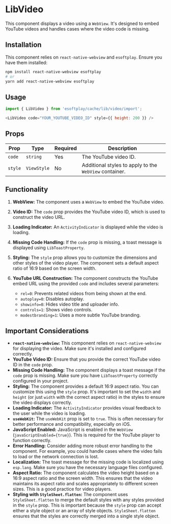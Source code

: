 # LibVideo

This component displays a video using a `WebView`. It's designed to embed YouTube videos and handles cases where the video code is missing.

## Installation

This component relies on `react-native-webview` and `esoftplay`. Ensure you have them installed:

```bash
npm install react-native-webview esoftplay
# or
yarn add react-native-webview esoftplay
```

## Usage

```javascript
import { LibVideo } from 'esoftplay/cache/lib/video/import';

<LibVideo code="YOUR_YOUTUBE_VIDEO_ID" style={{ height: 200 }} />
```

## Props

| Prop    | Type      | Required | Description                                                                                                                                                                                                                                                                                                                                                                                    |
| ------- | --------- | -------- | -------------------------------------------------------------------------------------------------------------------------------------------------------------------------------------------------------------------------------------------------------------------------------------------------------------------------------------------------------------------------------------------------- |
| `code`  | `string`  | Yes      | The YouTube video ID.                                                                                                                                                                                                                                                                                                                                                                                         |
| `style` | `ViewStyle` | No       | Additional styles to apply to the `WebView` container.                                                                                                                                                                                                                                                                                                                                                      |

## Functionality

1.  **WebView:** The component uses a `WebView` to embed the YouTube video.

2.  **Video ID:** The `code` prop provides the YouTube video ID, which is used to construct the video URL.

3.  **Loading Indicator:** An `ActivityIndicator` is displayed while the video is loading.

4.  **Missing Code Handling:** If the `code` prop is missing, a toast message is displayed using `LibToastProperty`.

5.  **Styling:** The `style` prop allows you to customize the dimensions and other styles of the video player.  The component sets a default aspect ratio of 16:9 based on the screen width.

6. **YouTube URL Construction:** The component constructs the YouTube embed URL using the provided `code` and includes several parameters:
    *   `rel=0`: Prevents related videos from being shown at the end.
    *   `autoplay=0`: Disables autoplay.
    *   `showinfo=0`: Hides video title and uploader info.
    *   `controls=1`: Shows video controls.
    *   `modestbranding=1`: Uses a more subtle YouTube branding.

## Important Considerations

*   **`react-native-webview`:** This component relies on `react-native-webview` for displaying the video.  Make sure it's installed and configured correctly.
*   **YouTube Video ID:**  Ensure that you provide the correct YouTube video ID in the `code` prop.
*   **Missing Code Handling:** The component displays a toast message if the `code` prop is missing.  Make sure you have `LibToastProperty` correctly configured in your project.
*   **Styling:**  The component provides a default 16:9 aspect ratio.  You can customize this using the `style` prop.  It's important to set the `width` and `height` (or just `width` with the correct aspect ratio) in the styles to ensure the video displays correctly.
*   **Loading Indicator:** The `ActivityIndicator` provides visual feedback to the user while the video is loading.
*   **`useWebKit`:** The `useWebKit` prop is set to `true`. This is often necessary for better performance and compatibility, especially on iOS.
*   **JavaScript Enabled:** JavaScript is enabled in the `WebView` (`javaScriptEnabled={true}`). This is required for the YouTube player to function correctly.
*   **Error Handling:** Consider adding more robust error handling to the component.  For example, you could handle cases where the video fails to load or the network connection is lost.
*   **Localization:** The toast message for the missing code is localized using `esp.lang`.  Make sure you have the necessary language files configured.
* **Aspect Ratio:**  The component calculates the video height based on a 16:9 aspect ratio and the screen width.  This ensures that the video maintains its aspect ratio and scales appropriately to different screen sizes.  This is a good practice for video players.
* **Styling with `StyleSheet.flatten`:** The component uses `StyleSheet.flatten` to merge the default styles with any styles provided in the `style` prop.  This is important because the `style` prop can accept either a style object or an array of style objects. `StyleSheet.flatten` ensures that the styles are correctly merged into a single style object.
